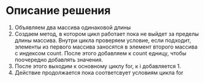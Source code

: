 # Описание решения

1. Объявляем два массива одинаковой длины
2. Создаем метод, в котором цикл работает пока не выйдет за пределы длины массива. Внутри цикла проверяем условие, если подходит, элементы из первого массива заносятся в элемент второго массива с индексом count. После этого добавляем к count едницу, чтобы поочередно добавлять значения. 
3. После этого выходим к основному циклу for, к i добавляется 1.  
4. Действие продолжается пока соответсвует условиям цикла for 